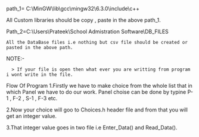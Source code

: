 path_1= C:\MinGW\lib\gcc\mingw32\6.3.0\include\c++     

   All Custom libraries should be copy , paste in the above path_1.

Path_2=C:\Users\Prateek\School Admistration Software\DB_FILES

    All the DataBase files i.e nothing but csv file should be created or pasted in the above path.


NOTE:- 
      
      > If your file is open then what ever you are writting from program i wont write in the file.

Flow Of Program
  1.Firstly we have to make choice from the whole list that in which Panel we have to do our work.
         Panel choise can be done by typine P-1 , F-2 , S-1 , F-3 etc.
         
  2.Now your choice will goo to Choices.h header file and from that you will get an integer value.
  
  3.That integer value goes in two file i.e Enter_Data() and Read_Data().
